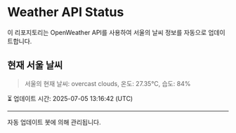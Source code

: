 
# Weather API Status

이 리포지토리는 OpenWeather API를 사용하여 서울의 날씨 정보를 자동으로 업데이트합니다.

## 현재 서울 날씨
> 서울의 현재 날씨: overcast clouds, 온도: 27.35°C, 습도: 84%

⏳ 업데이트 시간: 2025-07-05 13:16:42 (UTC)

---
자동 업데이트 봇에 의해 관리됩니다.
